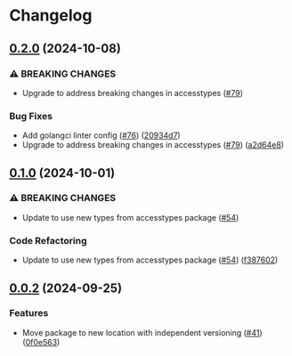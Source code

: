 # Changelog

## [0.2.0](https://github.com/cccteam/ccc/compare/patchset/v0.1.0...patchset/v0.2.0) (2024-10-08)


### ⚠ BREAKING CHANGES

* Upgrade to address breaking changes in accesstypes ([#79](https://github.com/cccteam/ccc/issues/79))

### Bug Fixes

* Add golangci linter config ([#76](https://github.com/cccteam/ccc/issues/76)) ([20934d7](https://github.com/cccteam/ccc/commit/20934d7ed37d2da2410a3a0876bd7be8cfd743bc))
* Upgrade to address breaking changes in accesstypes ([#79](https://github.com/cccteam/ccc/issues/79)) ([a2d64e8](https://github.com/cccteam/ccc/commit/a2d64e88924d1629fecd48e81cf714cd0f263321))

## [0.1.0](https://github.com/cccteam/ccc/compare/patchset/v0.0.2...patchset/v0.1.0) (2024-10-01)


### ⚠ BREAKING CHANGES

* Update to use new types from accesstypes package ([#54](https://github.com/cccteam/ccc/issues/54))

### Code Refactoring

* Update to use new types from accesstypes package ([#54](https://github.com/cccteam/ccc/issues/54)) ([f387602](https://github.com/cccteam/ccc/commit/f3876023bcdb06bd0997aaab826cfe6330533576))

## [0.0.2](https://github.com/cccteam/ccc/compare/patchset-v0.0.1...patchset/v0.0.2) (2024-09-25)


### Features

* Move package to new location with independent versioning ([#41](https://github.com/cccteam/ccc/issues/41)) ([0f0e563](https://github.com/cccteam/ccc/commit/0f0e5637c1e71efb95e4bc81ab8995ab44036fe7))
